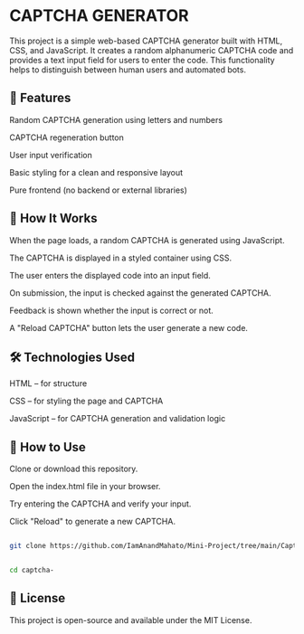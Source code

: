 <h1> CAPTCHA GENERATOR</h1>

This project is a simple web-based CAPTCHA generator built with HTML, CSS, and JavaScript. It creates a random alphanumeric CAPTCHA code and provides a text input field for users to enter the code. This functionality helps to distinguish between human users and automated bots.



<h2>🧩 Features </h2>


Random CAPTCHA generation using letters and numbers


CAPTCHA regeneration button


User input verification


Basic styling for a clean and responsive layout


Pure frontend (no backend or external libraries)




<h2>🚀 How It Works</h2>


When the page loads, a random CAPTCHA is generated using JavaScript.


The CAPTCHA is displayed in a styled container using CSS.


The user enters the displayed code into an input field.


On submission, the input is checked against the generated CAPTCHA.


Feedback is shown whether the input is correct or not.


A "Reload CAPTCHA" button lets the user generate a new code.




<h2>🛠️ Technologies Used</h2>


HTML – for structure


CSS – for styling the page and CAPTCHA


JavaScript – for CAPTCHA generation and validation logic





<h2>📂 How to Use</h2>


Clone or download this repository.


Open the index.html file in your browser.


Try entering the CAPTCHA and verify your input.


Click "Reload" to generate a new CAPTCHA.


``` bash

git clone https://github.com/IamAnandMahato/Mini-Project/tree/main/Captcha%20Generator

```

```bash

cd captcha-

```


<h2>📄 License</h2>


This project is open-source and available under the MIT License.
